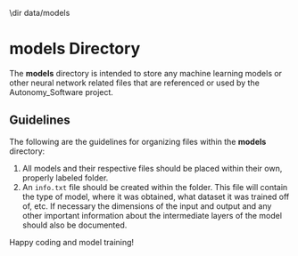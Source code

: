 \dir data/models

# models Directory

The **models** directory is intended to store any machine learning models or other neural network related files that are referenced or used by the Autonomy_Software project.

## Guidelines

The following are the guidelines for organizing files within the **models** directory:

1. All models and their respective files should be placed within their own, properly labeled folder.
2. An `info.txt` file should be created within the folder. This file will contain the type of model, where it was obtained, what dataset it was trained off of, etc.
If necessary the dimensions of the input and output and any other important information about the intermediate layers of the model should also be documented.

Happy coding and model training!